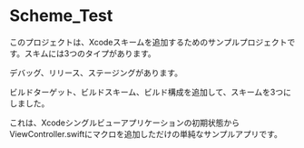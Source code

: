 # Scheme_Test

このプロジェクトは、Xcodeスキームを追加するためのサンプルプロジェクトです。スキムには3つのタイプがあります。

デバッグ、リリース、ステージングがあります。

ビルドターゲット、ビルドスキーム、ビルド構成を追加して、スキームを3つにしました。 

これは、Xcodeシングルビューアプリケーションの初期状態からViewController.swiftにマクロを追加しただけの単純なサンプルアプリです。
